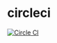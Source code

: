 # circleci

[![Circle CI](https://circleci.com/gh/exabugs/circleci.svg?style=svg)](https://circleci.com/gh/exabugs/circleci)
